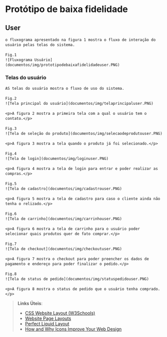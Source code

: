 # Protótipo de baixa fidelidade


## User

	o fluxograma apresentado na figura 1 mostra o fluxo de interação do usuário pelas telas do sistema.
	
	Fig.1
	![Fluxograma Usuário](documentos/img/prototipodebaixafidelidadeuser.PNG)

### Telas do usuário

	AS telas do usuário mostra o fluxo de uso do sistema.

	Fig.2
	![Tela principal do usuário](documentos/img/telaprincipaluser.PNG)

	<p>A figura 2 mostra a primeira tela com a qual o usuário tem o contato.</p>

	Fig.3
	![Tela de seleção do produto](documentos/img/selecaodeprodutouser.PNG)

	<p>A figura 3 mostra a tela quando o produto já foi selecionado.</p>

	Fig.4
	![Tela de login](documentos/img/loginuser.PNG)

	<p>A figura 4 mostra a tela de login para entrar e poder realizar as compras.</p>

	Fig.5
	![Tela de cadastro](documentos/img/cadastrouser.PNG)

	<p>A figura 5 mostra a tela de cadastro para caso o cliente ainda não tenha o relizado.</p>

	Fig.6
	![Tela de carrinho](documentos/img/carrinhouser.PNG)

	<p>A figura 6 mostra a tela de carrinho para o usuário poder selecionar quais produtos quer de fato comprar.</p>

	Fig.7
	![Tela de checkout](documentos/img/checkoutuser.PNG)

	<p>A figura 7 mostra o checkout para poder preencher os dados de pagamento e endereço para poder finalizar o pedido.</p>

	Fig.8
	![Tela de status de pedido](documentos/img/statuspedidouser.PNG)

	<p>A figura 8 mostra o status de pedido que o usuário tenha comprado.</p>
	
	

> **Links Úteis**:
>
> - [CSS Website Layout (W3Schools)](https://www.w3schools.com/css/css_website_layout.asp)
> - [Website Page Layouts](http://www.cellbiol.com/bioinformatics_web_development/chapter-3-your-first-web-page-learning-html-and-css/website-page-layouts/)
> - [Perfect Liquid Layout](https://matthewjamestaylor.com/perfect-liquid-layouts)
> - [How and Why Icons Improve Your Web Design](https://usabilla.com/blog/how-and-why-icons-improve-you-web-design/)
